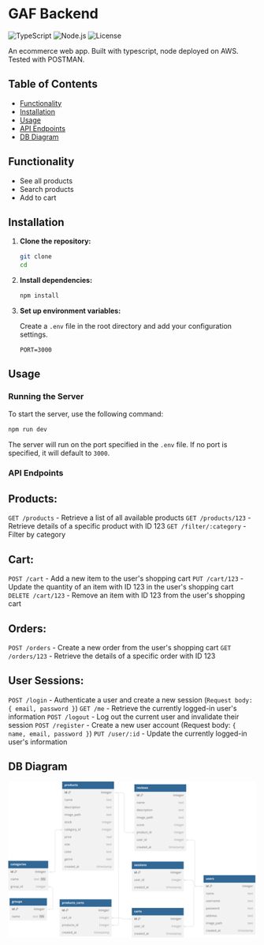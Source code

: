 # GAF Backend

![TypeScript](https://img.shields.io/badge/TypeScript-blue)
![Node.js](https://img.shields.io/badge/TS--Node-blue)
![License](https://img.shields.io/badge/License-MIT-blue)

An ecommerce web app. Built with typescript, node deployed on AWS. Tested with POSTMAN.

## Table of Contents

- [Functionality](#functionality)
- [Installation](#installation)
- [Usage](#usage)
- [API Endpoints](#api-endpoints)
- [DB Diagram](#db-diagram)
<!-- - [Testing](#testing)
- [Contributing](#contributing)
- [License](#license) -->

## Functionality

- See all products
- Search products
- Add to cart

## Installation

1.  **Clone the repository:**

    ```sh
    git clone
    cd
    ```

2.  **Install dependencies:**

    ```sh
    npm install
    ```

3.  **Set up environment variables:**

    Create a `.env` file in the root directory and add your configuration settings.

    ```env
    PORT=3000
    ```

## Usage

### Running the Server

To start the server, use the following command:

```sh
npm run dev
```

The server will run on the port specified in the `.env` file. If no port is specified, it will default to `3000`.

### API Endpoints

## Products:

`GET /products` - Retrieve a list of all available products
`GET /products/123` - Retrieve details of a specific product with ID 123
`GET /filter/:category` - Filter by category

## Cart:

`POST /cart` - Add a new item to the user's shopping cart
`PUT /cart/123` - Update the quantity of an item with ID 123 in the user's shopping cart
`DELETE /cart/123` - Remove an item with ID 123 from the user's shopping cart

## Orders:

`POST /orders` - Create a new order from the user's shopping cart
`GET /orders/123` - Retrieve the details of a specific order with ID 123

## User Sessions:

`POST /login` - Authenticate a user and create a new session (`Request body: { email, password }`)
`GET /me` - Retrieve the currently logged-in user's information
`POST /logout` - Log out the current user and invalidate their session
`POST /register` - Create a new user account (Request body: `{ name, email, password }`)
`PUT /user/:id` - Update the currently logged-in user's information

## DB Diagram

![Example Image](public/diagram.svg)
